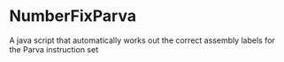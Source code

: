 # NumberFixParva
A java script that automatically works out the correct assembly labels for the Parva instruction set

